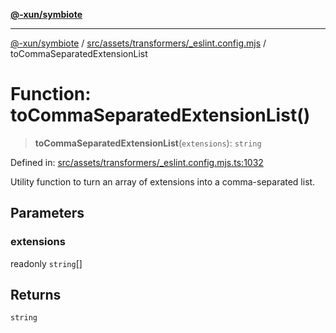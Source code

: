 [**@-xun/symbiote**](../../../../../README.md)

***

[@-xun/symbiote](../../../../../README.md) / [src/assets/transformers/\_eslint.config.mjs](../README.md) / toCommaSeparatedExtensionList

# Function: toCommaSeparatedExtensionList()

> **toCommaSeparatedExtensionList**(`extensions`): `string`

Defined in: [src/assets/transformers/\_eslint.config.mjs.ts:1032](https://github.com/Xunnamius/symbiote/blob/69d7b76e5696ff589285094e16ec41aa92317af3/src/assets/transformers/_eslint.config.mjs.ts#L1032)

Utility function to turn an array of extensions into a comma-separated list.

## Parameters

### extensions

readonly `string`[]

## Returns

`string`

